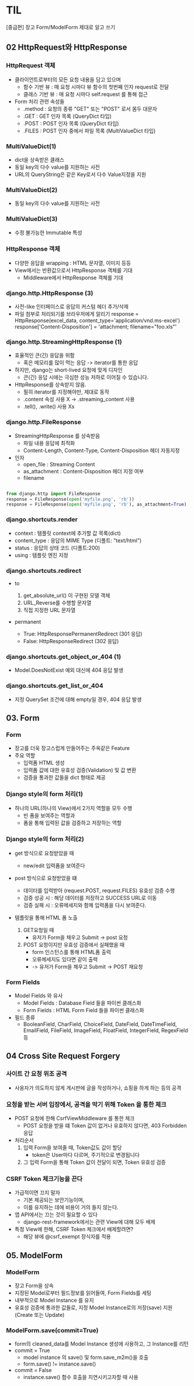 # TIL
[중급편] 장고 Form/ModelForm 제대로 알고 쓰기

## 02 HttpRequest와 HttpResponse
### HttpRequest 객체
- 클라이언트로부터의 모든 요청 내용을 담고 있으며
    - 함수 기반 뷰 : 매 요청 시마다 뷰 함수의 첫번째 인자 request로 전달
    - 클래스 기반 뷰 : 매 요청 시마다 self.request 를 통해 접근
- Form 처리 관련 속성들
    - .method : 요청의 종류 "GET" 또는 "POST" 로서 몸두 대문자
    - .GET : GET 인자 목록 (QueryDict 타입)
    - .POST : POST 인자 목록 (QueryDict 타입)
    - .FILES : POST 인자 중에서 파일 목록 (MultiValueDict 타입)
    
### MultiValueDict(1)
- dict을 상속받은 클래스
- 동일 key의 다수 value를 지원하는 사전
- URL의 QueryString은 같은 Key로서 다수 Value지정을 지원

### MultiValueDict(2)
- 동일 key의 다수 value를 지원하는 사전

### MultiValueDict(3)
- 수정 불가능한 Immutable 특성

### HttpResponse 객체
- 다양한 응답을 wrapping : HTML 문자열, 이미지 등등
- View에서는 반환값으로서 HttpResponse 객체를 기대
    - Middleware에서 HttpResponse 객체를 기대

### django.http.HttpResponse (3)
- 사전-like 인터페이스로 응답의 커스텀 헤더 추가/삭제
- 파일 첨부로 처리되기를 브라우저에게 알리기
    response = HttpResponse(excel_data, content_type='application/vnd.ms-excel')
    response['Content-Disposition'] = 'attachment; filename="foo.xls"'
    
### django.http.StreamingHttpResponse (1)
- 효율적인 큰(긴) 응답을 위함
    - 혹은 메모리를 많이 먹는 응답 -> iterator를 통한 응답
- 하지만, django는 short-lived 요청에 맞게 디자인
    - 큰(긴) 응답 시에는 극심한 성능 저하로 이어질 수 있습니다.
- HttpResponse를 상속받지 않음.
    - 필히 iterator를 지정해야만, 제대로 동작
    - .content 속성 사용 X -> .streaming_content 사용
    - .tell(), .write() 사용 Xs
    
### django.http.FileResponse
- StreamingHttpResponse 를 상속받음
    - 파일 내용 응답에 최적화
    -  Content-Length, Content-Type, Content-Disposition 헤더 자동지정
- 인자
    - open_file : Streaming Content
    - as_attachment : Content-Disposition 헤더 지정 여부
    - filename
    
```python

from django.http import FileResponse
response = FileResponse(open('myfile.png', 'rb'))
response = FileResponse(open('myfile.png', 'rb'), as_attachment=True)

```
    
### django.shortcuts.render
- context : 템플릿 context에 추가할 값 목록(dict)
- content_type : 응답의 MIME Type (디폴트: "text/html")
- status : 응답의 상태 코드 (디폴트:200)
- using : 템플릿 엔진 지정

### django.shortcuts.redirect
- to
    1. get_absolute_url() 이 구현된 모델 객체
    2. URL_Reverse를 수행할 문자열
    3. 직접 지정한 URL 문자열
    
- permanent
    - True: HttpResponsePermanentRedirect (301 응답)
    - False: HttpResponseRedirect (302 응답)

### django.shortcuts.get_object_or_404 (1)
- Model.DoesNotExist 예외 대신에 404 응답 발생

### django.shortcuts.get_list_or_404
- 지정 QuerySet 조건에 대해 empty일 경우, 404 응답 발생    
    
## 03. Form
### Form
- 장고를 더욱 장고스럽게 만들어주는 주옥같은 Feature
- 주요 역할
    - 입력폼 HTML 생성
    - 입력폼 값에 대한 유효성 검증(Validation) 및 값 변환
    - 검증을 통과한 값들을 dict 형태로 제공
    
### Django style의 form 처리(1)
- 하나의 URL(하나의 View)에서 2가지 역할을 모두 수행
    - 빈 폼을 보여주는 역할과
    - 폼을 통해 입력된 값을 검증하고 저장하는 역할

### Django style의 form 처리(2)
- get 방식으로 요청받았을 때
    - new/edit 입력폼을 보여준다
- post 방식으로 요청받았을 떄
    - 데이터를 입력받아 (request.POST, request.FILES) 유효성 검증 수행
    - 검증 성공 시 : 해당 데이터를 저장하고 SUCCESS URL로 이동
    - 검증 실패 시 : 오류메세지와 함께 입력폼을 다시 보여준다.
    
- 템플릿을 통해 HTML 폼 노출
    1. GET요청일 때
        - 유저가 Form을 채우고 Submit -> post 요청
    2. POST 요청이지만 유효성 검증에서 실패했을 때
        - form 인스턴스를 통해 HTML폼 출력
        - 오류메세지도 있다면 같이 출력
        - -> 유저가 Form을 채우고 Submit -> POST 재요청
        
### Form Fields
- Model Fields 와 유사
    - Model Fields : Database Field 들을 파이썬 클래스화
    - Form Fields : HTML Form Field 들을 파이썬 클래스화
- 필드 종류
    - BooleanField, CharField, ChoiceField, DateField, DateTimeField, EmailField, FileField, ImageField, FloatField, IntegerField, RegexField 등
    
    
## 04 Cross Site Request Forgery
### 사이트 간 요청 위조 공격
- 사옹자가 의도하지 않게 게시판에 글을 작성하거나, 쇼핑을 하게 하는 등의 공격

### 요청을 받는 서버 입장에서, 공격을 막기 위해 Token 을 통한 체크
- POST 요청에 한해 CsrfViewMiddleware 를 통한 체크
    - POST 요청을 받을 떄 Token 값이 없거나 유효하지 않다면, 403 Forbidden 응답
- 처리순서
    1) 입력 Form을 보여줄 때, Token값도 값이 할당
        - token은 User마다 다르며, 주기적으로 변경됩니다
    2) 그 입력 Form을 통해 Token 값이 전달이 되면, Token 유효성 검증
    
### CSRF Token 체크기능을 끈다
- 가급적이면 끄지 말자
    - 기본 제공되는 보안기능이며,
    - 이를 유지하는 데에 비용이 거의 들지 않는다.
- 앱 API에서는 끄는 것이 필요할 수 있다
    - django-rest-framework에서는 관련 View에 대해 모두 배제
- 특정 View에 한해, CSRF Token 체크에서 배제할려면?
    - 해당 뷰에 @csrf_exempt 장식자를 적용
    
## 05. ModelForm
### ModelForm
- 장고 Form을 상속
- 지정된 Model로부터 필드정보를 읽어들여, Form Fields를 세팅
- 내부적으로 Model Instance 를 유지
- 유효성 검증에 통과한 값들로, 지정 Model Instance로의 저장(save) 지원 (Create 또는 Update)

### ModelForm.save(commit=True)
- form의 cleaned_data를 Model Instance 생성에 사용하고, 그 Instance를 리턴
- commit = True
    - model instance 의 save() 및 form.save_m2m()을 호출
    - form.save() != instance.save()
- commit = False
    - instance.save() 함수 호출을 지연시키고자할 때 사용

    
    
    
    
      
    
    
    
    
    
    
    
    
    
    
    
    
    
    
    
    
    
    
    
    
    
    
    
    
    
    
    
    
    
    
    
    
    
    
    
    
    
    
    
    
    
    
    
    
    
    
    
    
    
    














